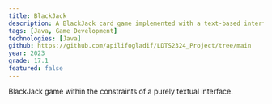 ```yaml
---
title: BlackJack
description: A BlackJack card game implemented with a text-based interface. The game features standard BlackJack rules, betting system, and multiple gameplay options while working within the constraints of terminal output.
tags: [Java, Game Development]
technologies: [Java]
github: https://github.com/apilifogladif/LDTS2324_Project/tree/main
year: 2023
grade: 17.1
featured: false
---
```

BlackJack game within the constraints of a purely textual interface.
